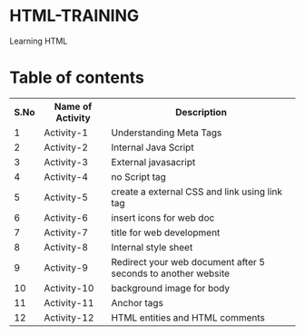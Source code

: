 # HTML-TRAINING
Learning HTML
# Table of contents
<table>
<tr>
  <th>S.No</th>
  <th>Name of Activity</th>
  <th>Description</th>
</tr>
  <tr>
  <td>1</td>
  <td>Activity-1</td>
  <td>Understanding Meta Tags</td>
  </tr>
  <tr>
  <td>2</td>
  <td>Activity-2</td>
  <td>Internal Java Script</td>
  </tr>
  <tr>
  <td>3</td>
  <td>Activity-3</td>
  <td>External javasacript</td>
  </tr>
  <tr>
  <td>4</td>
  <td>Activity-4</td>
  <td>no Script tag</td>
  </tr>
  <tr>
  <td>5</td>
  <td>Activity-5</td>
  <td>create a external CSS and link using link tag </td>
  </tr>
  <tr>
  <td>6</td>
  <td>Activity-6</td>
  <td>insert icons for web doc</td>
  </tr>
  <tr>
  <td>7</td>
  <td>Activity-7</td>
  <td>title for web development</td>
  </tr>
  <tr>
  <td>8</td>
  <td>Activity-8</td>
  <td>Internal style sheet</td>
  </tr>
  <tr>
  <td>9</td>
  <td>Activity-9</td>
  <td>Redirect your web document after 5 seconds to another website</td>
  </tr>
  <tr>
  <td>10</td>
  <td>Activity-10</td>
  <td>background image for body</td>
  </tr>
   <tr>
  <td>11</td>
  <td>Activity-11</td>
  <td>Anchor tags</td>
  </tr>
   <tr>
  <td>12</td>
  <td>Activity-12</td>
  <td>HTML entities and HTML comments</td>
  </tr>
</table>
